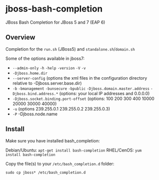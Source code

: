 jboss-bash-completion
=====================

JBoss Bash Completion for JBoss 5 and 7 (EAP 6)


Overview
--------

Completion for the `run.sh` (JBoss5) and `standalone.sh`/`domain.sh`

Some of the options available in jboss7: 


* `--admin-only` `-h` `-help` `-version` `-V` `-v`
* `-Djboss.home.dir`  
* `--server-config` (options the xml files in the configuration directory relative to -Djboss.server.base.dir)
* `-b` `-bmanagement` `-bunsecure` `-bpublic` `-Djboss.domain.master.address` `-Djboss.bind.address.*` (options: your local IP addresses and 0.0.0.0)
* `-Djboss.socket.binding.port-offset`  (options: 100 200 300 400 10000 20000 30000 40000)
* `-u` (options 239.255.0.1 239.255.0.2 239.255.0.3)
* `-P` -Djboss.node.name 


Install
-------

Make sure you have installed bash_completion:

Debian/Ubuntu: `apt-get install bash-completion`
RHEL/CenOS: `yum install bash-completion`

Copy the file(s) to your `/etc/bash_completion.d` folder:

`sudo cp jboss* /etc/bash_completion.d`


